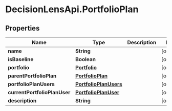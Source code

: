 # DecisionLensApi.PortfolioPlan

## Properties
Name | Type | Description | Notes
------------ | ------------- | ------------- | -------------
**name** | **String** |  | [optional] 
**isBaseline** | **Boolean** |  | [optional] 
**portfolio** | [**Portfolio**](Portfolio.md) |  | [optional] 
**parentPortfolioPlan** | [**PortfolioPlan**](PortfolioPlan.md) |  | [optional] 
**portfolioPlanUsers** | [**PortfolioPlanUsers**](PortfolioPlanUsers.md) |  | [optional] 
**currentPortfolioPlanUser** | [**PortfolioPlanUser**](PortfolioPlanUser.md) |  | [optional] 
**description** | **String** |  | [optional] 


